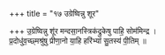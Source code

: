 +++
title = "१७ उग्रेष्विन्नु शूर"

+++
उ॒ग्रेष्विन्नु शू॑र मन्दसा॒नस्त्रिक॑द्रुकेषु पाहि॒ सोम॑मिन्द्र ।  
प्र॒दोधु॑व॒च्छ्मश्रु॑षु प्रीणा॒नो या॒हि हरि॑भ्यां सु॒तस्य॑ पी॒तिम् ॥